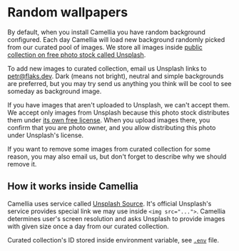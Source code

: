 # Random wallpapers

By default, when you install Camellia you have random background configured. Each day Camellia will load new background randomly picked from our curated pool of images. We store all images inside [public collection on free photo stock called Unsplash](https://unsplash.com/collections/10745553/camellia).

To add new images to curated collection, email us Unsplash links to petr@flaks.dev. Dark (means not bright), neutral and simple backgrounds are preferred, but you may try send us anything you think will be cool to see someday as background image.

If you have images that aren't uploaded to Unsplash, we can't accept them. We accept only images from Unsplash because this photo stock distributes them under [its own free license](https://unsplash.com/license). When you upload images there, you confirm that you are photo owner, and you allow distributing this photo under Unsplash's license.

If you want to remove some images from curated collection for some reason, you may also email us, but don't forget to describe why we should remove it.

## How it works inside Camellia

Camellia uses service called [Unsplash Source](https://source.unsplash.com). It's official Unsplash's service provides special link we may use inside `<img src="...">`. Camellia determines user's screen resolution and asks Unsplash to provide images with given size once a day from our curated collection.

Curated collection's ID stored inside environment variable, see [`.env`](../../.env) file.
